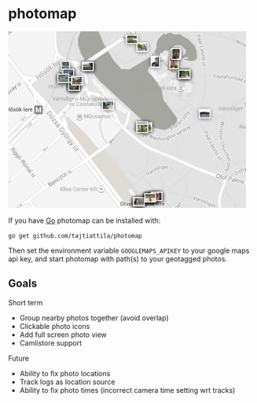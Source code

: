 photomap
========

![Screenshot](/misc/screenshot.png)

If you have [Go](http://golang.org) photomap can be installed with:

    go get github.com/tajtiattila/photomap

Then set the environment variable `GOOGLEMAPS_APIKEY` to your google maps api key,
and start photomap with path(s) to your geotagged photos.

Goals
-----

Short term

- Group nearby photos together (avoid overlap)
- Clickable photo icons
- Add full screen photo view
- Camlistore support

Future

- Ability to fix photo locations
- Track logs as location source
- Ability to fix photo times (incorrect camera time setting wrt tracks)

